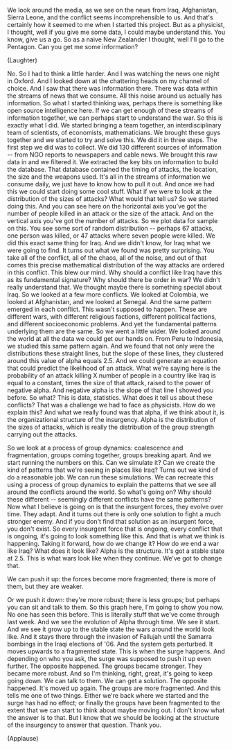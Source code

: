 
We look around the media, as we see on the news from Iraq,
Afghanistan, Sierra Leone,
and the conflict seems incomprehensible to us.
And that&#39;s certainly how it seemed to me when I started this project.
But as a physicist,
I thought, well if you give me some data,
I could maybe understand this. You know, give us a go.
So as a naive New Zealander
I thought, well I&#39;ll go to the Pentagon.
Can you get me some information?

(Laughter)

No. So I had to think a little harder.
And I was watching the news one night in Oxford.
And I looked down at the chattering heads on my channel of choice.
And I saw that there was information there.
There was data within the streams of news that we consume.
All this noise around us actually has information.
So what I started thinking was,
perhaps there is something like open source intelligence here.
If we can get enough of these streams of information together,
we can perhaps start to understand the war.
So this is exactly what I did. We started bringing a team together,
an interdisciplinary team of scientists,
of economists, mathematicians.
We brought these guys together and we started to try and solve this.
We did it in three steps.
The first step we did was to collect. We did 130 different sources of information --
from NGO reports to newspapers and cable news.
We brought this raw data in and we filtered it.
We extracted the key bits on information to build the database.
That database contained
the timing of attacks,
the location, the size and the weapons used.
It&#39;s all in the streams of information we consume daily,
we just have to know how to pull it out.
And once we had this we could start doing some cool stuff.
What if we were to look at the distribution of the sizes of attacks?
What would that tell us?
So we started doing this. And you can see here
on the horizontal axis
you&#39;ve got the number of people killed in an attack
or the size of the attack.
And on the vertical axis you&#39;ve got the number of attacks.
So we plot data for sample on this.
You see some sort of random distribution --
perhaps 67 attacks, one person was killed,
or 47 attacks where seven people were killed.
We did this exact same thing for Iraq.
And we didn&#39;t know, for Iraq what we were going to find.
It turns out what we found was pretty surprising.
You take all of the conflict,
all of the chaos, all of the noise,
and out of that
comes this precise mathematical distribution
of the way attacks are ordered in this conflict.
This blew our mind.
Why should a conflict like Iraq have this
as its fundamental signature?
Why should there be order in war?
We didn&#39;t really understand that.
We thought maybe there is something special about Iraq.
So we looked at a few more conflicts.
We looked at Colombia, we looked at Afghanistan,
and we looked at Senegal.
And the same pattern emerged in each conflict.
This wasn&#39;t supposed to happen.
These are different wars, with different religious factions,
different political factions, and different socioeconomic problems.
And yet the fundamental patterns underlying them
are the same.
So we went a little wider.
We looked around the world at all the data we could get our hands on.
From Peru to Indonesia,
we studied this same pattern again.
And we found that not only
were the distributions these straight lines,
but the slope of these lines, they clustered around
this value of alpha equals 2.5.
And we could generate an equation
that could predict the likelihood of an attack.
What we&#39;re saying here
is the probability of an attack killing X number of people
in a country like Iraq
is equal to a constant, times the size of that attack,
raised to the power of negative alpha.
And negative alpha is the slope of that line I showed you before.
So what?
This is data, statistics. What does it tell us about these conflicts?
That was a challenge we had to face as physicists.
How do we explain this?
And what we really found was that alpha,
if we think about it, is the organizational
structure of the insurgency.
Alpha is the distribution of the sizes of attacks,
which is really the distribution
of the group strength carrying out the attacks.

So we look at a process of group dynamics:
coalescence and fragmentation,
groups coming together, groups breaking apart.
And we start running the numbers on this. Can we simulate it?
Can we create the kind of patterns that we&#39;re seeing
in places like Iraq?
Turns out we kind of do a reasonable job.
We can run these simulations.
We can recreate this using a process of group dynamics
to explain the patterns that we see
all around the conflicts around the world.
So what&#39;s going on?
Why should these different -- seemingly different conflicts
have the same patterns?
Now what I believe is going on is that
the insurgent forces, they evolve over time. They adapt.
And it turns out there is only one solution
to fight a much stronger enemy.
And if you don&#39;t find that solution as an insurgent force,
you don&#39;t exist.
So every insurgent force that is ongoing,
every conflict that is ongoing,
it&#39;s going to look something like this.
And that is what we think is happening.
Taking it forward, how do we change it?
How do we end a war like Iraq?
What does it look like?
Alpha is the structure. It&#39;s got a stable state at 2.5.
This is what wars look like when they continue.
We&#39;ve got to change that.

We can push it up:
the forces become more fragmented;
there is more of them, but they are weaker.

Or we push it down:
they&#39;re more robust; there is less groups;
but perhaps you can sit and talk to them.
So this graph here, I&#39;m going to show you now.
No one has seen this before. This is literally
stuff that we&#39;ve come through last week.
And we see the evolution of Alpha through time.
We see it start. And we see it grow up to the stable state
the wars around the world look like.
And it stays there through the invasion of Fallujah
until the Samarra bombings in the
Iraqi elections of &#39;06.
And the system gets perturbed. It moves upwards
to a fragmented state.
This is when the surge happens.
And depending on who you ask,
the surge was supposed to push it up even further.
The opposite happened.
The groups became stronger.
They became more robust.
And so I&#39;m thinking, right, great, it&#39;s going to keep going down.
We can talk to them. We can get a solution. The opposite happened.
It&#39;s moved up again. The groups are more fragmented.
And this tells me one of two things.
Either we&#39;re back where we started
and the surge has had no effect;
or finally the groups have been fragmented to the extent
that we can start to think about maybe moving out.
I don&#39;t know what the answer is to that.
But I know that we should be looking at the structure of the insurgency
to answer that question.
Thank you.

(Applause)

